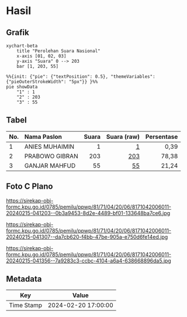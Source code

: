 # Hasil

## Grafik

```mermaid
xychart-beta
    title "Perolehan Suara Nasional"
    x-axis [01, 02, 03]
    y-axis "Suara" 0 --> 203
    bar [1, 203, 55]
```

```mermaid
%%{init: {"pie": {"textPosition": 0.5}, "themeVariables": {"pieOuterStrokeWidth": "5px"}} }%%
pie showData
    "1" : 1
    "2" : 203
    "3" : 55
```

## Tabel

| No. | Nama Paslon    | Suara | Suara (raw) | Persentase |
|:--- |:-------------- | -----:| -----------:| ----------:|
| 1   | ANIES MUHAIMIN | 1     | [1][p-1]    | 0,39       |
| 2   | PRABOWO GIBRAN | 203   | [203][p-2]  | 78,38      |
| 3   | GANJAR MAHFUD  | 55    | [55][p-3]   | 21,24      |


[p-1]: https://github.com/gigit-pemilu/pemilu-2024/blob/main/pilpres/hitung-suara/sub/81-maluku/sub/71-kota-ambon/sub/04-teluk-ambon/sub/2006-hative-besar/sub/011-tps/sub/paslon-1.txt
[p-2]: https://github.com/gigit-pemilu/pemilu-2024/blob/main/pilpres/hitung-suara/sub/81-maluku/sub/71-kota-ambon/sub/04-teluk-ambon/sub/2006-hative-besar/sub/011-tps/sub/paslon-2.txt
[p-3]: https://github.com/gigit-pemilu/pemilu-2024/blob/main/pilpres/hitung-suara/sub/81-maluku/sub/71-kota-ambon/sub/04-teluk-ambon/sub/2006-hative-besar/sub/011-tps/sub/paslon-3.txt

## Foto C Plano

https://sirekap-obj-formc.kpu.go.id/0785/pemilu/ppwp/81/71/04/20/06/8171042006011-20240215-041203--0b3a9453-8d2e-4489-bf01-133648ba7ce6.jpg

https://sirekap-obj-formc.kpu.go.id/0785/pemilu/ppwp/81/71/04/20/06/8171042006011-20240215-041307--da7cb620-f4bb-47be-905a-e750d6fe14ed.jpg

https://sirekap-obj-formc.kpu.go.id/0785/pemilu/ppwp/81/71/04/20/06/8171042006011-20240215-041356--7a9283c3-ccbc-4104-a6a4-638668896da5.jpg


## Metadata

| Key        | Value               |
| ---------- | ------------------- |
| Time Stamp | 2024-02-20 17:00:00 |



